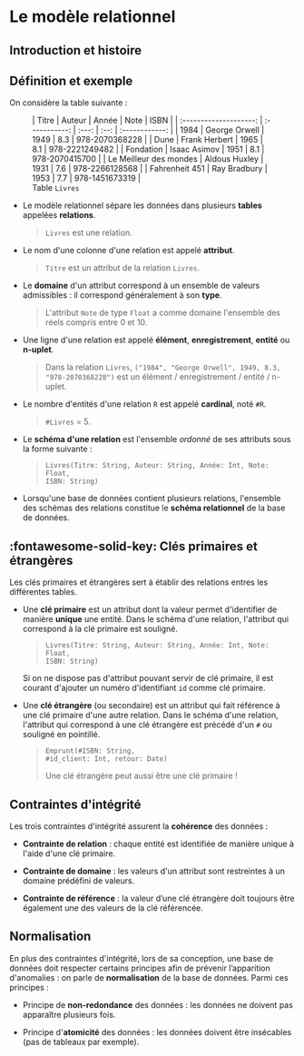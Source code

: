 # Le modèle relationnel

## Introduction et histoire

## Définition et exemple

On considère la table suivante :

<figure markdown>
|         Titre          |    Auteur     | Année | Note |      ISBN      |
| :--------------------: | :-----------: | :---: | :--: | :------------: |
|          1984          | George Orwell | 1949  | 8.3  | 978-2070368228 |
|          Dune          | Frank Herbert | 1965  | 8.1  | 978-2221249482 |
|       Fondation        | Isaac Asimov  | 1951  | 8.1  | 978-2070415700 |
| Le Meilleur des mondes | Aldous Huxley | 1931  | 7.6  | 978-2266128568 |
|     Fahrenheit 451     | Ray Bradbury  | 1953  | 7.7  | 978-1451673319 |
<figcaption style="font-style: normal">Table <code>Livres</code></figcaption>
</figure>

* Le modèle relationnel sépare les données dans plusieurs **tables** appelées **relations**.
   > `Livres` est une relation.

* Le nom d'une colonne d'une relation est appelé **attribut**.
   > `Titre` est un attribut de la relation `Livres`.

* Le **domaine** d'un attribut correspond à un ensemble de valeurs admissibles : il correspond généralement à son **type**. 
   > L'attribut `Note` de type `Float` a comme domaine l'ensemble des réels compris entre 0 et 10.

* Une ligne d'une relation est appelé **élément**, **enregistrement**, **entité** ou **n-uplet**. 
   > Dans la relation `Livres`, `("1984", "George Orwell", 1949, 8.3, "978-2070368228")` est un élément / enregistrement / entité / n-uplet. 

* Le nombre d'entités d'une relation `R` est appelé **cardinal**, noté `#R`.
   > `#Livres` = 5.

* Le **schéma d'une relation** est l'ensemble *ordonné* de ses attributs sous la forme suivante :
   > <code>Livres(Titre: String, Auteur: String, Année: Int, Note: Float, ISBN: String)</code>

* Lorsqu'une base de données contient plusieurs relations, l'ensemble des schémas des relations constitue le **schéma relationnel** de la base de données.

## :fontawesome-solid-key: Clés primaires et étrangères

Les clés primaires et étrangères sert à établir des relations entres les différentes tables.

* Une **clé primaire** est un attribut dont la valeur permet d'identifier de manière **unique** une entité. Dans le schéma d'une relation, l'attribut qui correspond à la clé primaire est souligné.
   > <code>Livres(Titre: String, Auteur: String, Année: Int, Note: Float, <span class="underline">ISBN: String</span>)</code>

    Si on ne dispose pas d'attribut pouvant servir de clé primaire, il est courant d'ajouter un numéro d'identifiant `id` comme clé primaire.

* Une **clé étrangère** (ou secondaire) est un attribut qui fait référence à une clé primaire d'une autre relation. Dans le schéma d'une relation, l'attribut qui correspond à une clé étrangère est précédé d'un `#` ou souligné en pointillé.
   > <code>Emprunt(<span class="underline">#ISBN: String</span>, #id_client: Int, retour: Date)</code>
   >
   > Une clé étrangère peut aussi être une clé primaire !


## Contraintes d'intégrité

Les trois contraintes d'intégrité assurent la **cohérence** des données :

* **Contrainte de relation** : chaque entité est identifiée de manière unique à l'aide d'une clé primaire.

* **Contrainte de domaine** : les valeurs d'un attribut sont restreintes à un domaine prédéfini de valeurs.

* **Contrainte de référence** : la valeur d’une clé étrangère doit toujours être également une des valeurs de la clé référencée.

## Normalisation

En plus des contraintes d'intégrité, lors de sa conception, une base de données doit respecter certains principes afin de prévenir l’apparition d'anomalies : on parle de **normalisation** de la base de données. Parmi ces principes :

   * Principe de **non-redondance** des données : les données ne doivent pas apparaître plusieurs fois.

   * Principe d'**atomicité** des données : les données doivent être insécables (pas de tableaux par exemple).